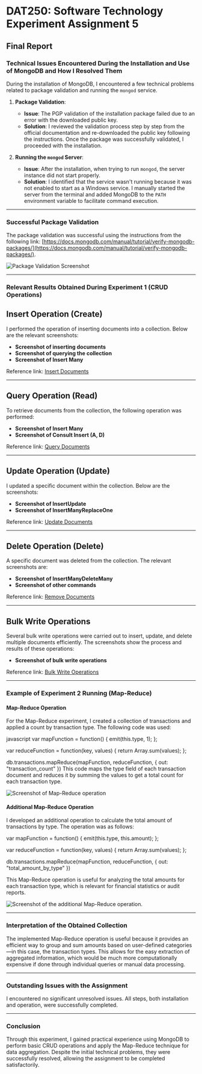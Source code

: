 # DAT250: Software Technology Experiment Assignment 5

## Final Report

### Technical Issues Encountered During the Installation and Use of MongoDB and How I Resolved Them

During the installation of MongoDB, I encountered a few technical problems related to package validation and running the `mongod` service.

1. **Package Validation**:
   - **Issue**: The PGP validation of the installation package failed due to an error with the downloaded public key.
   - **Solution**: I reviewed the validation process step by step from the official documentation and re-downloaded the public key following the instructions. Once the package was successfully validated, I proceeded with the installation.

2. **Running the `mongod` Server**:
   - **Issue**: After the installation, when trying to run `mongod`, the server instance did not start properly.
   - **Solution**: I identified that the service wasn't running because it was not enabled to start as a Windows service. I manually started the server from the terminal and added MongoDB to the `PATH` environment variable to facilitate command execution.

---

### Successful Package Validation

The package validation was successful using the instructions from the following link: [https://docs.mongodb.com/manual/tutorial/verify-mongodb-packages/](https://docs.mongodb.com/manual/tutorial/verify-mongodb-packages/).

![Package Validation Screenshot](path/to/screenshot/validation.png)

---

### Relevant Results Obtained During Experiment 1 (CRUD Operations)

## Insert Operation (Create)
I performed the operation of inserting documents into a collection. Below are the relevant screenshots:

- **Screenshot of inserting documents**  
- **Screenshot of querying the collection**  
- **Screenshot of Insert Many**  

Reference link: [Insert Documents](https://docs.mongodb.com/manual/tutorial/insert-documents/)

---

## Query Operation (Read)
To retrieve documents from the collection, the following operation was performed:

- **Screenshot of Insert Many**  
- **Screenshot of Consult Insert (A, D)**  

Reference link: [Query Documents](https://docs.mongodb.com/manual/tutorial/query-documents/)

---

## Update Operation (Update)
I updated a specific document within the collection. Below are the screenshots:

- **Screenshot of InsertUpdate**  
- **Screenshot of InsertManyReplaceOne**  

Reference link: [Update Documents](https://docs.mongodb.com/manual/tutorial/update-documents/)

---

## Delete Operation (Delete)
A specific document was deleted from the collection. The relevant screenshots are:

- **Screenshot of InsertManyDeleteMany**  
- **Screenshot of other commands**  

Reference link: [Remove Documents](https://docs.mongodb.com/manual/tutorial/remove-documents/)

---

## Bulk Write Operations
Several bulk write operations were carried out to insert, update, and delete multiple documents efficiently. The screenshots show the process and results of these operations:

- **Screenshot of bulk write operations**  

Reference link: [Bulk Write Operations](https://docs.mongodb.com/manual/core/bulk-write-operations/)

---

### Example of Experiment 2 Running (Map-Reduce)

#### **Map-Reduce Operation**
For the Map-Reduce experiment, I created a collection of transactions and applied a count by transaction type. The following code was used:

javascript
var mapFunction = function() {
   emit(this.type, 1);
};

var reduceFunction = function(key, values) {
   return Array.sum(values);
};

db.transactions.mapReduce(mapFunction, reduceFunction, { out: "transaction_count" })
This code maps the type field of each transaction document and reduces it by summing the values to get a total count for each transaction type.

![Screenshot of Map-Reduce operation](ruta/a/la/captura/map_reduce.png)

#### **Additional Map-Reduce Operation**
I developed an additional operation to calculate the total amount of transactions by type. The operation was as follows:

var mapFunction = function() {
   emit(this.type, this.amount);
};

var reduceFunction = function(key, values) {
   return Array.sum(values);
};

db.transactions.mapReduce(mapFunction, reduceFunction, { out: "total_amount_by_type" })

This Map-Reduce operation is useful for analyzing the total amounts for each transaction type, which is relevant for financial statistics or audit reports.

![Screenshot of the additional Map-Reduce operation.](ruta/a/la/captura/map_reduce_adicional.png)

---

### Interpretation of the Obtained Collection

The implemented Map-Reduce operation is useful because it provides an efficient way to group and sum amounts based on user-defined categories—in this case, the transaction types. This allows for the easy extraction of aggregated information, which would be much more computationally expensive if done through individual queries or manual data processing.

---

### Outstanding Issues with the Assignment

I encountered no significant unresolved issues. All steps, both installation and operation, were successfully completed.

---

### Conclusion

Through this experiment, I gained practical experience using MongoDB to perform basic CRUD operations and apply the Map-Reduce technique for data aggregation. Despite the initial technical problems, they were successfully resolved, allowing the assignment to be completed satisfactorily.
